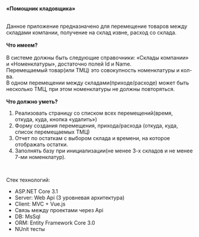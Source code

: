<b>«Помощник кладовщика»</b><br><br>

Данное приложение предназначено для перемещение товаров между складами компании, получение на склад извне, расход со склада. <br><br>
<b>Что имеем?</b><br><br>
В системе должны быть следующие справочники: «Склады компании» и «Номенклатуры», достаточно полей Id и Name. <br>
Перемещаемый товар(или ТМЦ) это совокупность номенклатуры и кол-ва. <br>
В одном перемещении между складами(приходе/расходе) может быть несколько ТМЦ, при этом номенклатуры не должны повторяться.<br><br>
<b>Что должно уметь?</b><br>
1)	Реализовать страницу со списком всех перемещений(время, откуда, куда, кнопка «удалить»)
2)	Форму создания перемещения, прихода/расхода (откуда, куда, список перемещаемых ТМЦ) 
3)	Отчет по остаткам с выбором склада и времени, на которое отображать остатки.
4)	Заполнять базу при инициализации(не менее 3-х складов и не менее 7-ми номенклатур).

<br>

Стек технологий:
- ASP.NET Core 3.1
- Server: Web Api (3 уровневая архитектура)
- Client: MVC + Vue.js
- Связь между проектами через Api
- DB: MsSql
- ORM: Entity Framework Core 3.0
- NUnit тесты
